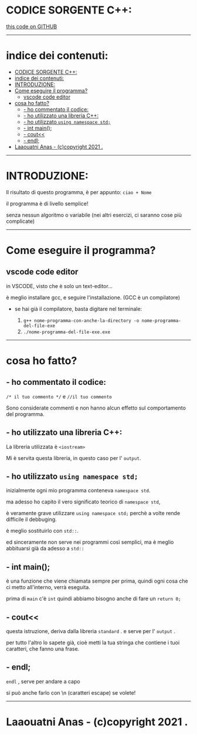 # CODICE SORGENTE C++: 

[this code on GITHUB](https://github.com/Laaouatni/myCode/blob/main/c%2B%2B/Esercizi-Base%20%5Blaaouatni%5D/ciao-nome-laaouatni/laa0_ciao-Nome.cpp)

----------------------------------------------------------------

# indice dei contenuti:
- [CODICE SORGENTE C++:](#codice-sorgente-c)
- [indice dei contenuti:](#indice-dei-contenuti)
- [INTRODUZIONE:](#introduzione)
- [Come eseguire il programma?](#come-eseguire-il-programma)
  - [vscode code editor](#vscode-code-editor)
- [cosa ho fatto?](#cosa-ho-fatto)
  - [- ho commentato il codice:](#--ho-commentato-il-codice)
  - [- ho utilizzato una libreria C++:](#--ho-utilizzato-una-libreria-c)
  - [- ho utilizzato `using namespace std;`](#--ho-utilizzato-using-namespace-std)
  - [- int main();](#--int-main)
  - [- cout<<](#--cout)
  - [- endl;](#--endl)
- [Laaouatni Anas - (c)copyright 2021 .](#laaouatni-anas---ccopyright-2021-)

----------------------------------------------------------------
# INTRODUZIONE:

Il risultato di questo programma, è per appunto: `ciao + Nome`

il programma è di livello semplice!

senza nessun algoritmo o variabile (nei altri esercizi, ci saranno cose più complicate)

----------------------------------------------------------------

# Come eseguire il programma?
 
## vscode code editor

in VSCODE, visto che è solo un text-editor... 

è meglio installare gcc, e seguire l'installazione. (GCC è un compilatore)

- se hai già il compilatore, basta digitare nel terminale:

    1. `g++ nome-programma-con-anche-la-directory -o nome-programma-del-file-exe`
    2. `./nome-programma-del-file-exe.exe`

----------------------------------------------------------------

# cosa ho fatto?

## - ho commentato il codice:

`/* il tuo commento */` e `//il tuo commento`

Sono considerate commenti e non hanno alcun effetto sul comportamento del programma.


## - ho utilizzato una libreria C++:

La libreria utilizzata è `<iostream>`

Mi è servita questa libreria, in questo caso per l' `output`.


## - ho utilizzato `using namespace std;`

inizialmente ogni mio programma conteneva `namespace std`.

ma adesso ho capito il vero significato teorico di `namespace std`, 

è veramente grave utilizzare `using namespace std;` perchè a volte rende difficile il debbuging. 

è meglio sostituirlo con `std::`. 

ed sinceramente non serve nei programmi così semplici, ma è meglio abbituarsi già da adesso a `std::` 


## - int main();

è una funzione che viene chiamata sempre per prima, quindi ogni cosa che ci metto all'interno, verrà eseguita.

prima di `main` c'è `int` quindi abbiamo bisogno anche di fare un `return 0;`


## - cout<<

questa istruzione, deriva dalla libreria `standard` . e serve per l' `output` .

per tutto l'altro lo sapete già, cioè metti la tua stringa che contiene i tuoi caratteri, che fanno una frase.


## - endl;

`endl` , serve per andare a capo

si può anche farlo con \n (caratteri escape) se volete!

----------------------------------------------------------------

# Laaouatni Anas - (c)copyright 2021 .